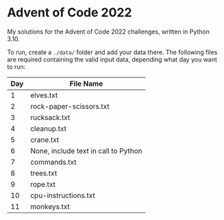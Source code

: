 # Advent of Code 2022

My solutions for the Advent of Code 2022 challenges, written in Python 3.10.

To run, create a `./data/` folder and add your data there. The following files are required containing the valid input data, depending what day you want to run:

| Day | File Name               |
|-----|-------------------------|
| 1   | elves.txt               |
| 2   | rock-paper-scissors.txt |
| 3   | rucksack.txt            |
| 4   | cleanup.txt             |
| 5   | crane.txt               |
| 6   | None, include text in call to Python |
| 7   | commands.txt            |
| 8   | trees.txt               |
| 9   | rope.txt                |
| 10  | cpu-instructions.txt    |
| 11  | monkeys.txt             |
